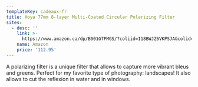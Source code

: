 ```yaml
---
templateKey: cadeaux-fr
title: Hoya 77mm 8-layer Multi-Coated Circular Polarizing Filter
sites:
  - desc: ''
    link: >-
      https://www.amazon.ca/dp/B001G7PMGS/?coliid=I18BWJZ6VKPSJA&colid=2JQ92RAZIDPNX&psc=0&ref_=lv_ov_lig_dp_it
    name: Amazon
    price: '112.95'
---
```

A polarizing filter is a unique filter that allows to capture more vibrant bleus and greens. Perfect for my favorite type of photography: landscapes! It also allows to cut the reflexion in water and in windows.
